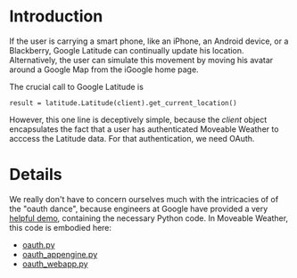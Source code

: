 # Introduction #

If the user is carrying a smart phone, like an iPhone, an Android device, or a Blackberry, Google Latitude can continually update his location.  Alternatively, the user can simulate this movement by moving his avatar around a Google Map from the  iGoogle home page.

The crucial call to Google Latitude is
```
result = latitude.Latitude(client).get_current_location()
```

However, this one line is deceptively simple, because the _client_ object encapsulates the fact that a user has authenticated Moveable Weather to acccess the Latitude data. For that authentication, we need OAuth.

# Details #

We really don't have to concern ourselves much with the intricacies of of the "oauth dance", because engineers at Google have provided a very [helpful demo](https://groups.google.com/group/google-latitude-api/browse_thread/thread/2556e289d98def0c/31ca0d93309eae14?lnk=gst&q=ping#31ca0d93309eae14), containing the necessary Python code. In Moveable Weather, this code is embodied here:

  * [oauth.py](http://code.google.com/p/moveable-weather/source/browse/trunk/app/oauth.py)
  * [oauth\_appengine.py](http://code.google.com/p/moveable-weather/source/browse/trunk/app/oauth_appengine.py)
  * [oauth\_webapp.py](http://code.google.com/p/moveable-weather/source/browse/trunk/app/oauth_webapp.py)